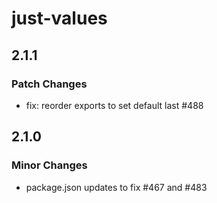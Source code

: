 # just-values

## 2.1.1

### Patch Changes

- fix: reorder exports to set default last #488

## 2.1.0

### Minor Changes

- package.json updates to fix #467 and #483
